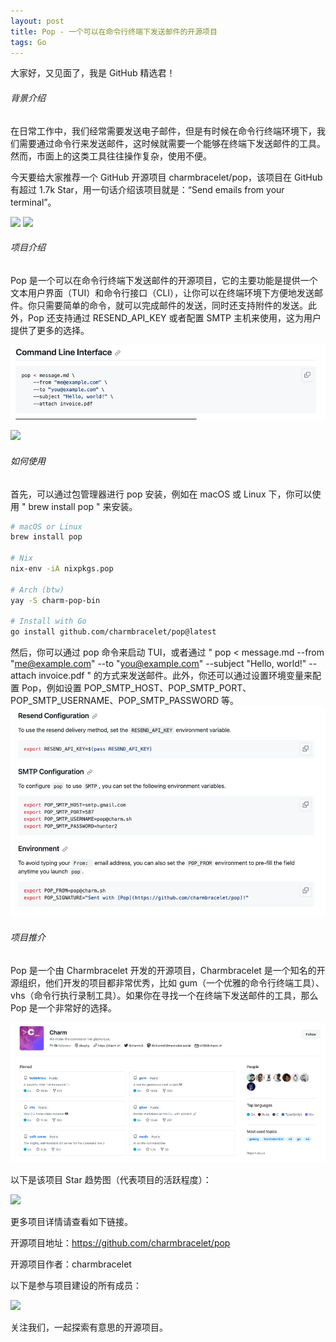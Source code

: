 ```yaml
---
layout: post
title: Pop - 一个可以在命令行终端下发送邮件的开源项目
tags: Go
---
```


大家好，又见面了，我是 GitHub 精选君！

###### 背景介绍

在日常工作中，我们经常需要发送电子邮件，但是有时候在命令行终端环境下，我们需要通过命令行来发送邮件，这时候就需要一个能够在终端下发送邮件的工具。然而，市面上的这类工具往往操作复杂，使用不便。

今天要给大家推荐一个 GitHub 开源项目 charmbracelet/pop，该项目在 GitHub 有超过 1.7k Star，用一句话介绍该项目就是：“Send emails from your terminal”。

![](https://stuff.charm.sh/pop/pop-logo.png)
![](https://vhs.charm.sh/vhs-5Dyv3pvzB2YwtUSr72LqSz.gif)

###### 项目介绍

Pop  是一个可以在命令行终端下发送邮件的开源项目，它的主要功能是提供一个文本用户界面（TUI）和命令行接口（CLI），让你可以在终端环境下方便地发送邮件。你只需要简单的命令，就可以完成邮件的发送，同时还支持附件的发送。此外，Pop 还支持通过 RESEND_API_KEY 或者配置 SMTP 主机来使用，这为用户提供了更多的选择。

![](https://raw.githubusercontent.com/ZhuPeng/pic/master/images/compress_image-20231004205227823.png)

![](https://vhs.charm.sh/vhs-5Cr6Gt1YVBjxGr9zdS85AO.gif)

###### 如何使用

首先，可以通过包管理器进行 pop 安装，例如在 macOS 或 Linux 下，你可以使用 " brew install pop " 来安装。

```bash
# macOS or Linux
brew install pop

# Nix
nix-env -iA nixpkgs.pop

# Arch (btw)
yay -S charm-pop-bin

# Install with Go
go install github.com/charmbracelet/pop@latest
```

然后，你可以通过 pop 命令来启动 TUI，或者通过 " pop < message.md --from "me@example.com" --to "you@example.com" --subject "Hello, world!" --attach invoice.pdf " 的方式来发送邮件。此外，你还可以通过设置环境变量来配置 Pop，例如设置 POP_SMTP_HOST、POP_SMTP_PORT、POP_SMTP_USERNAME、POP_SMTP_PASSWORD 等。
![](https://raw.githubusercontent.com/ZhuPeng/pic/master/images/compress_image-20231004205541534.png)

###### 项目推介

Pop 是一个由 Charmbracelet 开发的开源项目，Charmbracelet 是一个知名的开源组织，他们开发的项目都非常优秀，比如 gum（一个优雅的命令行终端工具）、vhs（命令行执行录制工具）。如果你在寻找一个在终端下发送邮件的工具，那么 Pop 是一个非常好的选择。

![](https://raw.githubusercontent.com/ZhuPeng/pic/master/images/compress_image-20231004205824764.png)

以下是该项目 Star 趋势图（代表项目的活跃程度）：

![](https://api.star-history.com/svg?repos=charmbracelet/pop&type=Timeline)

更多项目详情请查看如下链接。

开源项目地址：https://github.com/charmbracelet/pop 

开源项目作者：charmbracelet

以下是参与项目建设的所有成员：

![](https://contrib.rocks/image?repo=charmbracelet/pop)

关注我们，一起探索有意思的开源项目。

